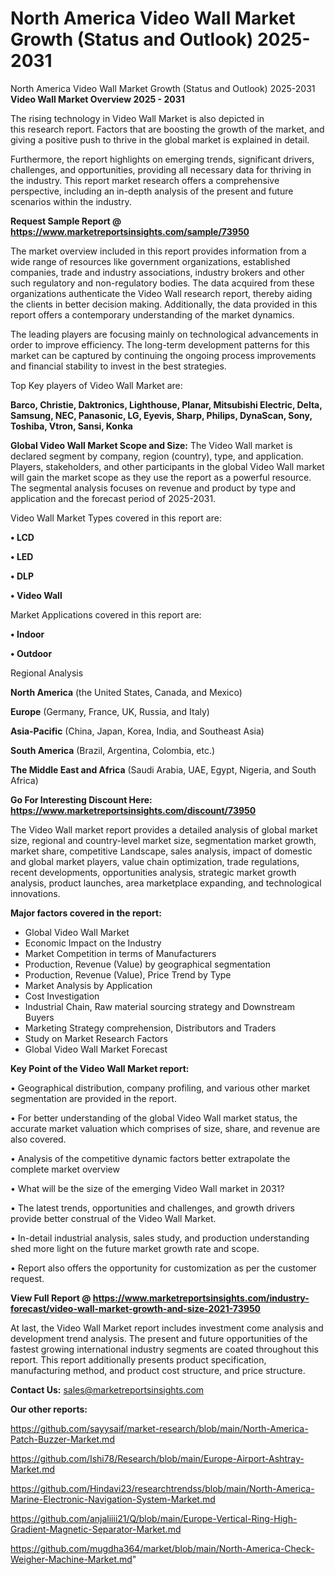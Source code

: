 # North America Video Wall Market Growth (Status and Outlook) 2025-2031
North America Video Wall Market Growth (Status and Outlook) 2025-2031
<Strong> Video Wall Market Overview 2025 - 2031</strong>

The rising technology in Video Wall Market is also depicted in this research report. Factors that are boosting the growth of the market, and giving a positive push to thrive in the global market is explained in detail.

Furthermore, the report highlights on emerging trends, significant drivers, challenges, and opportunities, providing all necessary data for thriving in the industry. This report market research offers a comprehensive perspective, including an in-depth analysis of the present and future scenarios within the industry.

<strong>Request Sample Report @ <a href=https://www.marketreportsinsights.com/sample/73950>https://www.marketreportsinsights.com/sample/73950</a></strong>

The market overview included in this report provides information from a wide range of resources like government organizations, established companies, trade and industry associations, industry brokers and other such regulatory and non-regulatory bodies. The data acquired from these organizations authenticate the Video Wall research report, thereby aiding the clients in better decision making. Additionally, the data provided in this report offers a contemporary understanding of the market dynamics.

The leading players are focusing mainly on technological advancements in order to improve efficiency. The long-term development patterns for this market can be captured by continuing the ongoing process improvements and financial stability to invest in the best strategies.

Top Key players of Video Wall Market are:

<strong>Barco, Christie, Daktronics, Lighthouse, Planar, Mitsubishi Electric, Delta, Samsung, NEC, Panasonic, LG, Eyevis, Sharp, Philips, DynaScan, Sony, Toshiba, Vtron, Sansi, Konka</strong>

<strong><b>Global Video Wall Market Scope and Size:</b></strong>
The Video Wall market is declared segment by company, region (country), type, and application. Players, stakeholders, and other participants in the global Video Wall market will gain the market scope as they use the report as a powerful resource. The segmental analysis focuses on revenue and product by type and application and the forecast period of 2025-2031.

Video Wall Market Types covered in this report are:

<strong>• LCD

• LED

• DLP

• Video Wall</strong>

Market Applications covered in this report are:

<strong>• Indoor

• Outdoor</strong> 

Regional Analysis

<strong>North America</strong> (the United States, Canada, and Mexico)

<strong>Europe</strong> (Germany, France, UK, Russia, and Italy)

<strong>Asia-Pacific</strong> (China, Japan, Korea, India, and Southeast Asia)

<strong>South America</strong> (Brazil, Argentina, Colombia, etc.)

<strong>The Middle East and Africa</strong> (Saudi Arabia, UAE, Egypt, Nigeria, and South Africa)

<strong>Go For Interesting Discount Here: <a href=https://www.marketreportsinsights.com/discount/73950>https://www.marketreportsinsights.com/discount/73950</a></strong>

The Video Wall market report provides a detailed analysis of global market size, regional and country-level market size, segmentation market growth, market share, competitive Landscape, sales analysis, impact of domestic and global market players, value chain optimization, trade regulations, recent developments, opportunities analysis, strategic market growth analysis, product launches, area marketplace expanding, and technological innovations.

<strong><b>Major factors covered in the report:</b></strong>
<ul>
  <li>Global Video Wall Market </li>
  <li>Economic Impact on the Industry</li>
  <li>Market Competition in terms of Manufacturers</li>
  <li>Production, Revenue (Value) by geographical segmentation</li>
  <li>Production, Revenue (Value), Price Trend by Type</li>
  <li>Market Analysis by Application</li>
  <li>Cost Investigation</li>
  <li>Industrial Chain, Raw material sourcing strategy and Downstream Buyers</li>
  <li>Marketing Strategy comprehension, Distributors and Traders</li>
  <li>Study on Market Research Factors</li>
  <li>Global Video Wall Market Forecast</li>
</ul>

<strong><b>Key Point of the Video Wall Market report:</b></strong>

• Geographical distribution, company profiling, and various other market segmentation are provided in the report.

• For better understanding of the global Video Wall market status, the accurate market valuation which comprises of size, share, and revenue are also covered.

• Analysis of the competitive dynamic factors better extrapolate the complete market overview

• What will be the size of the emerging Video Wall market in 2031?

• The latest trends, opportunities and challenges, and growth drivers provide better construal of the Video Wall Market.

• In-detail industrial analysis, sales study, and production understanding shed more light on the future market growth rate and scope.

• Report also offers the opportunity for customization as per the customer request.

<strong><b>View Full Report @ <a href=https://www.marketreportsinsights.com/industry-forecast/video-wall-market-growth-and-size-2021-73950>https://www.marketreportsinsights.com/industry-forecast/video-wall-market-growth-and-size-2021-73950</a></b></strong>


At last, the Video Wall Market report includes investment come analysis and development trend analysis. The present and future opportunities of the fastest growing international industry segments are coated throughout this report. This report additionally presents product specification, manufacturing method, and product cost structure, and price structure.

<strong>Contact Us:</strong>
sales@marketreportsinsights.com

<strong>Our other reports:</strong>

<a href=https://github.com/sayysaif/market-research/blob/main/North-America-Patch-Buzzer-Market.md>https://github.com/sayysaif/market-research/blob/main/North-America-Patch-Buzzer-Market.md</a>

<a href=https://github.com/Ishi78/Research/blob/main/Europe-Airport-Ashtray-Market.md>https://github.com/Ishi78/Research/blob/main/Europe-Airport-Ashtray-Market.md</a>

<a href=https://github.com/Hindavi23/researchtrendss/blob/main/North-America-Marine-Electronic-Navigation-System-Market.md>https://github.com/Hindavi23/researchtrendss/blob/main/North-America-Marine-Electronic-Navigation-System-Market.md</a>

<a href=https://github.com/anjaliiii21/Q/blob/main/Europe-Vertical-Ring-High-Gradient-Magnetic-Separator-Market.md>https://github.com/anjaliiii21/Q/blob/main/Europe-Vertical-Ring-High-Gradient-Magnetic-Separator-Market.md</a>

<a href=https://github.com/mugdha364/market/blob/main/North-America-Check-Weigher-Machine-Market.md>https://github.com/mugdha364/market/blob/main/North-America-Check-Weigher-Machine-Market.md</a>"
